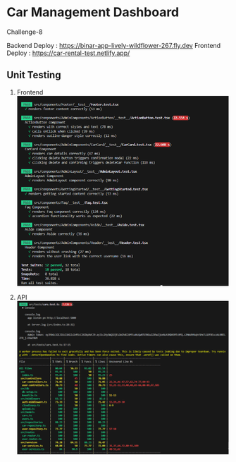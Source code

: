 # Car Management Dashboard
Challenge-8

Backend Deploy : https://binar-app-lively-wildflower-267.fly.dev
Frontend Deploy : https://car-rental-test.netlify.app/

## Unit Testing
1. Frontend
   ![Frontend test](./frontend/public/test_frontend.PNG)

2. API
   ![API test](./frontend/public/test_api.PNG)
